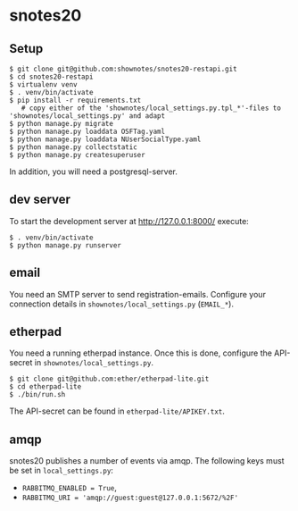 # snotes20

## Setup
```
$ git clone git@github.com:shownotes/snotes20-restapi.git
$ cd snotes20-restapi
$ virtualenv venv
$ . venv/bin/activate
$ pip install -r requirements.txt
   # copy either of the 'shownotes/local_settings.py.tpl_*'-files to 'shownotes/local_settings.py' and adapt 
$ python manage.py migrate
$ python manage.py loaddata OSFTag.yaml
$ python manage.py loaddata NUserSocialType.yaml
$ python manage.py collectstatic
$ python manage.py createsuperuser
```

In addition, you will need a postgresql-server.

## dev server
To start the development server at http://127.0.0.1:8000/ execute:
```
$ . venv/bin/activate
$ python manage.py runserver
```

## email
You need an SMTP server to send registration-emails. Configure your connection details in `shownotes/local_settings.py` (`EMAIL_*`).

## etherpad
You need a running etherpad instance. Once this is done, configure the API-secret in `shownotes/local_settings.py`.

```
$ git clone git@github.com:ether/etherpad-lite.git
$ cd etherpad-lite
$ ./bin/run.sh
```

The API-secret can be found in `etherpad-lite/APIKEY.txt`.

## amqp

snotes20 publishes a number of events via amqp. The following keys must be set in `local_settings.py`:
* `RABBITMQ_ENABLED = True`,
* `RABBITMQ_URI = 'amqp://guest:guest@127.0.0.1:5672/%2F'`

